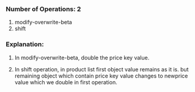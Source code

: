 ### Number of Operations: 2

1. modify-overwrite-beta
2. shift

### Explanation:

1. In modify-overwrite-beta, double the price key value.

2. In shift operation, in product list first object value remains as it is. but remaining object which contain price key value changes to newprice value which we double in first operation.